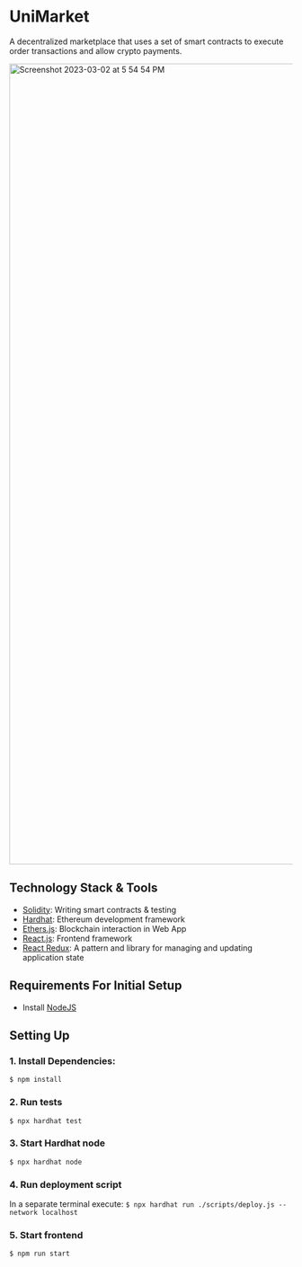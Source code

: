 # UniMarket

A decentralized marketplace that uses a set of smart contracts to execute order transactions and allow crypto payments.


<img width="1426" alt="Screenshot 2023-03-02 at 5 54 54 PM" src="https://user-images.githubusercontent.com/41933169/222578556-33a55eb9-9bc8-4f32-b926-0b283b8c5fad.png">

## Technology Stack & Tools

- [Solidity](https://docs.soliditylang.org/en/v0.8.19/): Writing smart contracts & testing
- [Hardhat](https://hardhat.org/): Ethereum development framework
- [Ethers.js](https://docs.ethers.io/v5/): Blockchain interaction in Web App
- [React.js](https://reactjs.org/): Frontend framework
- [React Redux](https://react-redux.js.org): A pattern and library for managing and updating application state

## Requirements For Initial Setup

- Install [NodeJS](https://nodejs.org/en/)

## Setting Up

### 1. Install Dependencies:
`$ npm install`

### 2. Run tests
`$ npx hardhat test`

### 3. Start Hardhat node
`$ npx hardhat node`

### 4. Run deployment script
In a separate terminal execute:
`$ npx hardhat run ./scripts/deploy.js --network localhost`

### 5. Start frontend
`$ npm run start`

